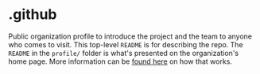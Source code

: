 # .github
Public organization profile to introduce the project and the team to anyone who comes to visit. This top-level `README` is for describing the repo. The `README` in the `profile/` folder is what's presented on the organization's home page. More information can be [found here](https://docs.github.com/en/organizations/collaborating-with-groups-in-organizations/customizing-your-organizations-profile) on how that works.

